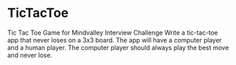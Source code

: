 # TicTacToe
Tic Tac Toe Game for Mindvalley Interview Challenge
Write a tic-tac-toe app that never loses on a 3x3 board.
The app will have a computer player and a human player. The computer player should always play the best move and never lose.

